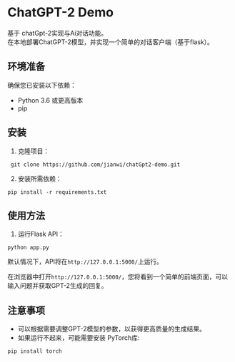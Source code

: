 # ChatGPT-2 Demo

基于 chatGpt-2实现与Ai对话功能。  
在本地部署ChatGPT-2模型，并实现一个简单的对话客户端（基于flask）。   


## 环境准备

确保您已安装以下依赖：

- Python 3.6 或更高版本
- pip

## 安装

1. 克隆项目：

```shell
 git clone https://github.com/jianwi/chatGpt2-demo.git
```
2. 安装所需依赖：
```shell
pip install -r requirements.txt
```

## 使用方法

1. 运行Flask API：
```shell
python app.py
```

默认情况下，API将在`http://127.0.0.1:5000/`上运行。

在浏览器中打开`http://127.0.0.1:5000/`，您将看到一个简单的前端页面，可以输入问题并获取GPT-2生成的回复。

## 注意事项

- 可以根据需要调整GPT-2模型的参数，以获得更高质量的生成结果。
- 如果运行不起来，可能需要安装 PyTorch库:
```shell
pip install torch
```